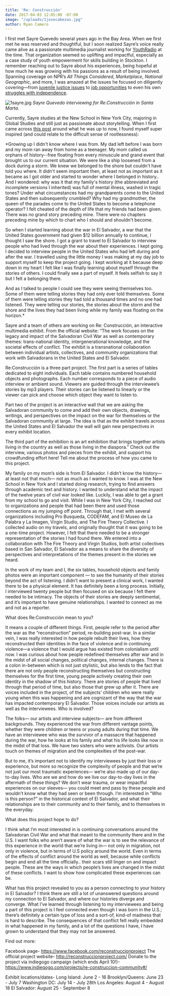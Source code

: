 ```yaml
---
title: 'Re: Construcción'
date: 2017-04-03 12:05:00 -07:00
image: "/uploads/1josecabezas.jpg"
author: Ryan Camero
---
```


I first met Sayre Quevedo several years ago in the Bay Area. When we first met he was reserved and thoughtful, but I soon realized Sayre’s voice really came alive as a passionate multimedia journalist working for [YouthRadio](https://youthradio.org/) at the time. That organization seemed so uplifting and impactful, especially as a case study of youth empowerment for skills building in Stockton. I remember reaching out to Sayre about his experiences, being hopeful at how much he was growing with his passions as a result of being involved. Spanning coverage on NPR’s *All Things Considered*, *Marketplace*, *National Geographic*, and more, I was amazed at the issues he focused on diligently covering—from [juvenile justice issues](https://youthradio.org/journalism/juvenile-justice/for-juvenile-offenders-supreme-court-ruling-opens-door-to-parole/) to [job opportunities](https://youthradio.org/journalism/juvenile-justice/employing-young-people-may-prevent-violence-but-where-are-the-jobs/) to even his own [struggles with independence](https://youthradio.org/on-our-radar/when-independence-means-asking-for-help/). 

![1sayre.jpg](/uploads/1sayre.jpg)
*Sayre Quevedo interviewing for Re:Construcción in Santa Marta.*

Currently, Sayre studies at the New School in New York City, majoring in Global Studies and still just as passionate about storytelling. When I first came across [this post](https://www.facebook.com/sayreq/posts/10155050156911763?pnref=story) around what he was up to now, I found myself super inspired (and could relate to the difficult sense of rootlessness):

*Growing up I didn't know where I was from. My dad left before I was born and my mom ran away from home as a teenager. My mom called us orphans of history--free floating from every minuscule and grand event that brought us to our current situation. We were like a ship loosened from a dock during a storm. We knew we belonged to the shore but couldn't have told you where. It didn't seem important then, at least not as important as it became as I got older and started to wonder where I belonged in history.. And I wondered: why was it that my family's history (the abbreviated and incomplete versions I inherited) was full of mental illness, washed in tragic tones? Under what circumstances had my grandparents come to the United States and then subsequently crumbled? Why had my grandmother, the queen of the parades come to the United States to become a telephone operator? I felt cheated of the depth of life that my friends had been given. There was no grand story preceding mine. There were no chapters preceding mine by which to chart who I should and shouldn't become.

So when I started learning about the war in El Salvador, a war that the United States government had given $12 billion annually to continue, I thought I saw the shore. I got a grant to travel to El Salvador to interview people who had lived through the war about their experiences. I kept going. I decided to interview people in the United States who had left during and after the war. I travelled using the little money I was making at my day job to support myself to keep the project going. I kept working at it because deep down in my heart I felt like I was finally learning about myself through the stories of others. I could finally see a part of myself. It feels selfish to say it but I felt a belonging there.

And as I talked to people I could see they were seeing themselves too. Some of them were telling stories they had only ever told themselves. Some of them were telling stories they had told a thousand times and no one had listened. They were telling our stories, the stories about the storm and the shore and the lives they had been living while my family was floating on the horizon.*

[](https://www.youtube.com/watch?v=OvMh4kg8US0&feature=youtu.be)

Sayre and a team of others are working on Re: Construcción, an interactive multimedia exhibit. From the official website: “The work focuses on the legacy and impact of the Salvadoran Civil War as well as contemporary themes: trans-national identity, intergenerational knowledge, and the societal effects of conflict. The exhibit is a transnational collaboration between individual artists, collectives, and community organizations that work with Salvadorans in the United States and El Salvador.

Re:Construcción is a three part project. The first part is a series of tables dedicated to eight individuals. Each table contains numbered household objects and photographs. Each number corresponds to a piece of audio interview or ambient sound. Viewers are guided through the interviewee’s stories by mp3 players. Their stories can be listened to linearly or the viewer can pick and choose which object they want to listen to.

Part two of the project is an interactive wall that we are asking the Salvadoran community to come and add their own objects, drawings, writings, and perspectives on the impact on the war for themselves or the Salvadoran community at large. The idea is that as the exhibit travels across the United States and El Salvador the wall will gain new perspectives in every exhibit location.

The third part of the exhibition is an art exhibition that brings together artists living in the country as well as those living in the diaspora.” Check out the interview, various photos and pieces from the exhibit, and support his crowdfunding effort here! 
Tell me about the process of how you came to this project.

My family on my mom’s side is from El Salvador. I didn’t know the history— at least not that much— not as much as I wanted to know. I was at the New School in New York and I started doing research, trying to find answers through academic text and history. I wanted to understand what the impact of the twelve years of civil war looked like. Luckily, I was able to get a grant from my school to go and visit. While I was in New York City, I reached out to organizations and people that had been there and used those connections as my jumping off point. Through that, I met with several organizations including Pro Busqueda, CODEFAM, and El Museo de La Palabra y La Imagen, Virgin Studio, and The Fire Theory Collective. I collected audio on my travels, and originally thought that it was going to be a one-time project. However, I felt that there needed to be a stronger representation of the stories I had found there. We entered into a collaboration with The Fire Theory and Virgin Studios, both artist collectives based in San Salvador, El Salvador as a means to share the diversity of perspectives and interpretations of the themes present in the stories we heard.

In the work of my team and I, the six tables, household objects and family photos were an important component — to see the humanity of their stories beyond the act of listening. I didn’t want to present a clinical work, I wanted there to be a physical element. It has definitely been a long process. Initially, I interviewed twenty people but then focused on six because I felt there needed to be intimacy. The objects of their stories are deeply sentimental, and it’s important to have genuine relationships. I wanted to connect as me and not as a reporter.

What does Re:Construcción mean to you?

It means a couple of different things. First, people refer to the period after the war as the “reconstruction” period, re-building post-war. In a similar vein, I was really interested in how people rebuilt their lives, how they reconstructed their identities in the face of violence and in continuing violence—a violence that I would argue has existed from colonialism until now. I was curious about how people redefined themselves after war and in the midst of all social changes, political changes, internal changes. There is a colon in-between which is not just stylistic, but also lends to the fact that there are not only people reconstructing themselves but constructing themselves for the first time, young people actively creating their own identity in the shadow of this history. There are stories of people that lived through that period of time, but also those that grew up after it. There are voices included in the project, of the subjects’ children who were really young when this was happening and are cognizant of the way that the war has impacted contemporary El Salvador. Those voices include our artists as well as the interviewees.
Who is involved? 

The folks— our artists and interview subjects— are from different backgrounds. They experienced the war from different vantage points, whether they were children or teens or young adults during that time. We have an interviewee who was the survivor of a massacre that happened during the war, how he looks at his family and what his life looks like now in the midst of that loss. We have two sisters who were activists. Our artists touch on themes of migration and the complexities of the post-war.

But to me, it’s important not to identify my interviewees by just their loss or experience, but more so recognize the complexity of people and that we’re not just our most traumatic experiences— we’re also made up of our day-to-day lives. Who are we and how do we live our day-to-day lives in the aftermath of these things? We don’t wear trauma, or wear impactful experiences on our sleeves— you could meet and pass by these people and wouldn’t know what they had seen or been through. I’m interested in “Who is this person?” in the historical context of El Salvador, and what their relationships are to their community and to their family, and to themselves in the everyday.

What does this project hope to do?

I think what I’m most interested in is continuing conversations around the Salvadoran Civil War and what that meant to the community there and in the U.S. I want folks who aren’t aware of what the war is to see the relevance of this experience in the world that we’re living in— not only in migration, not only in violence, but in terms of U.S policy around the world. Even in terms of the effects of conflict around the world as well, because while conflicts begin and end all the time officially.. their scars still linger on and impact people. These are the ways in which people’s lives are changed in the midst of these conflicts. I want to show how complicated these experiences can be.

What has this project revealed to you as a person connecting to your history in El Salvador?
I think there are still a lot of unanswered questions around my connection to El Salvador, and where our histories diverge and converge. What I’ve learned through listening to my interviewees and being a part of this project is I feel connected even though I was born in the U.S.; there’s definitely a certain type of loss and a sort-of, kind-of madness that is hard to describe. The consequences of that conflict felt really embedded in what happened in my family, and a lot of the questions I have, I have grown to understand that they may not be answered.

Find out more:

Facebook page- https://www.facebook.com/reconstruccionproject 
The official project website- http://reconstruccionproject.com/ 
Donate to the project via indiegogo campaign (which ends April 10!)- https://www.indiegogo.com/projects/re-construccion-community#/ 

Exhibit locations/dates-
Long Island: June 2 - 16
Brooklyn/Queens: June 23 - July 7
Washington DC: July 14 - July 28th 
Los Angeles: August 4 - August 18
El Salvador: August 25 - September 8
